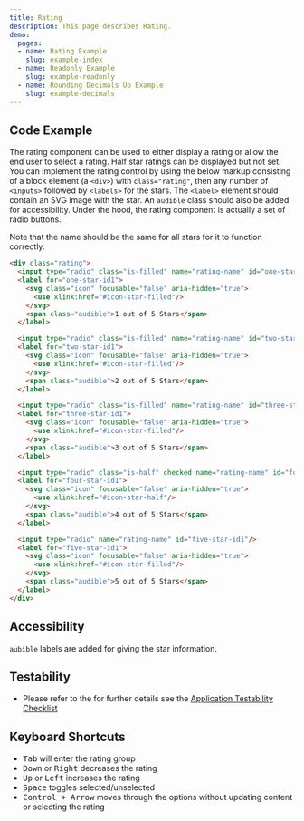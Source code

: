```yaml
---
title: Rating
description: This page describes Rating.
demo:
  pages:
  - name: Rating Example
    slug: example-index
  - name: Readonly Example
    slug: example-readonly
  - name: Rounding Decimals Up Example
    slug: example-decimals
---
```


## Code Example

The rating component can be used to either display a rating or allow the end user to select a rating. Half star ratings can be displayed but not set. You can implement the rating control by using the below markup consisting of a block element (a `<div>`) with `class="rating"`, then any number of `<inputs>` followed by `<labels>` for the stars. The `<label>` element should contain an SVG image with the star. An `audible` class should also be added for accessibility. Under the hood, the rating component is actually a set of radio buttons.

Note that the name should be the same for all stars for it to function correctly.

```html
<div class="rating">
  <input type="radio" class="is-filled" name="rating-name" id="one-star-id1"/>
  <label for="one-star-id1">
    <svg class="icon" focusable="false" aria-hidden="true">
      <use xlink:href="#icon-star-filled"/>
    </svg>
    <span class="audible">1 out of 5 Stars</span>
  </label>

  <input type="radio" class="is-filled" name="rating-name" id="two-star-id1"/>
  <label for="two-star-id1">
    <svg class="icon" focusable="false" aria-hidden="true">
      <use xlink:href="#icon-star-filled"/>
    </svg>
    <span class="audible">2 out of 5 Stars</span>
  </label>

  <input type="radio" class="is-filled" name="rating-name" id="three-star-id1"/>
  <label for="three-star-id1">
    <svg class="icon" focusable="false" aria-hidden="true">
      <use xlink:href="#icon-star-filled"/>
    </svg>
    <span class="audible">3 out of 5 Stars</span>
  </label>

  <input type="radio" class="is-half" checked name="rating-name" id="four-star-id1"/>
  <label for="four-star-id1">
    <svg class="icon" focusable="false" aria-hidden="true">
      <use xlink:href="#icon-star-half"/>
    </svg>
    <span class="audible">4 out of 5 Stars</span>
  </label>

  <input type="radio" name="rating-name" id="five-star-id1"/>
  <label for="five-star-id1">
    <svg class="icon" focusable="false" aria-hidden="true">
      <use xlink:href="#icon-star-filled"/>
    </svg>
    <span class="audible">5 out of 5 Stars</span>
  </label>
</div>
```

## Accessibility

`aubible` labels are added for giving the star information.

## Testability

- Please refer to the for further details see the [Application Testability Checklist](https://design.infor.com/resources/application-testability-checklist)

## Keyboard Shortcuts

- <kbd>Tab</kbd> will enter the rating group
- <kbd>Down</kbd> or <kbd>Right</kbd> decreases the rating
- <kbd>Up</kbd> or <kbd>Left</kbd> increases the rating
- <kbd>Space</kbd> toggles selected/unselected
- <kbd>Control + Arrow</kbd> moves through the options without updating content or selecting the rating
